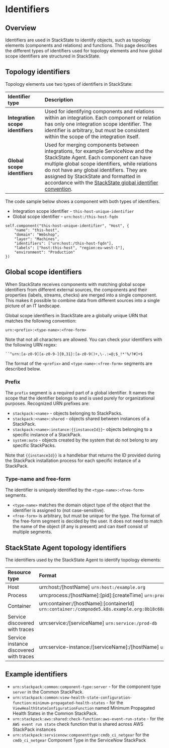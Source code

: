 # Identifiers

## Overview

Identifiers are used in StackState to identify objects, such as topology elements (components and relations) and functions. This page describes the different types of identifiers used for topology elements and how global scope identifiers are structured in StackState.

## Topology identifiers

Topology elements use two types of identifiers in StackState:

| Identifier type | Description |
|:---|:---|
| **Integration scope identifiers** | Used for identifying components and relations within an integration. Each component or relation has only one integration scope identifier. The identifier is arbitrary, but must be consistent within the scope of the integration itself. |
| **Global scope identifiers** | Used for merging components between integrations, for example ServiceNow and the StackState Agent. Each component can have multiple global scope identifiers, while relations do not have any global identifiers. They are assigned by StackState and formatted in accordance with the [StackState global identifier convention](#global-scope-identifiers). |

The code sample below shows a component with both types of identifiers. 

* Integration scope identifier - `this-host-unique-identifier`
* Global scope identifier - `urn:host:/this-host-fqdn`

```
self.component("this-host-unique-identifier", "Host", {
    "name": "this-host",
    "domain": "Webshop",
    "layer": "Machines",
    "identifiers": ["urn:host:/this-host-fqdn"],
    "labels": ["host:this-host", "region:eu-west-1"],
    "environment": "Production"
})
```

## Global scope identifiers

When StackState receives components with matching global scope identifiers from different external sources, the components and their properties \(labels, streams, checks\) are merged into a single component. This makes it possible to combine data from different sources into a single picture of an IT landscape.

Global scope identifiers in StackState are a globally unique URN that matches the following convention:

```text
urn:<prefix>:<type-name>:<free-form>
```

Note that not all characters are allowed. You can check your identifiers with the following URN regex: 

```
``^urn:[a-z0-9][a-z0-9-]{0,31}:[a-z0-9()+,\-.:=@;$_!*'%/?#]+$
```

The format of the `<prefix>` and `<type-name>:<free-form>` segments are described below.

### Prefix

The `prefix` segment is a required part of a global identifier. It names the scope that the identifier belongs to and is used purely for organizational purposes. Recognized URN prefixes are:

* `stackpack:<name>` - objects belonging to StackPacks.
* `stackpack:<name>:shared` - objects shared between instances of a StackPack.
* `stackpack:<name>:instance:{{instanceId}}`- objects belonging to a specific instance of a StackPack.
* `system:auto` - objects created by the system that do not belong to any specific StackPacks.

Note that `{{instanceId}}` is a handlebar that returns the ID provided during the StackPack installation process for each specific instance of a StackPack.

### Type-name and free-form

The identifier is uniquely identified by the `<type-name>:<free-form>` segments. 

* `<type-name>` matches the domain object type of the object that the identifier is assigned to \(not case-sensitive\). 
* `<free-form>` is arbitrary, but must be unique for the type. The format of the free-form segment is decided by the user. It does not need to match the name of the object \(if any is present\) and can itself consist of multiple segments.

## StackState Agent topology identifiers

The identifiers used by the StackState Agent to identify topology elements:

| Resource type | Format |
| :--- | :--- |
| Host | urn:host:/\[hostName\] `urn:host:/example.org` | 
| Process | urn:process:/\[hostName\]:\[pid\]:\[createTime\] `urn:process:/db.infra.company.org:161841:1602158335000` | 
| Container | urn:container:/\[hostName\]:\[containerId\] `urn:container:/compnode5.k8s.example.org:8b18c68a820904c55b4909d7f5a9a52756d45e866c07c92bf478bcf6cd240901` | 
| Service discovered with traces | urn:service:/\[serviceName\] `urn:service:/prod-db` |
| Service instance discovered with traces | urn:service-instance:/\[serviceName\]:/\[hostName\] `urn:service-instance:/prod-db:/main.example.org` |

## Example identifiers

* `urn:stackpack:common:component-type:server` - for the component type `server` in the Common StackPack.
* `urn:stackpack:common:view-health-state-configuration-function:minimum-propagated-health-states` - for the `ViewHealthStateConfigurationFunction` named Minimum Propagated Health States in the Common StackPack.
* `urn:stackpack:aws:shared:check-function:aws-event-run-state` - for the `AWS event run state` check function that is shared across AWS StackPack instances
* `urn:stackpack:servicenow:componenttype:cmdb_ci_netgear` for the `cmdb_ci_netgear` Component Type in the ServiceNow StackPack

